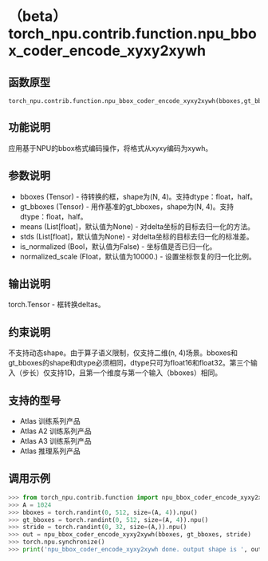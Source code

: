 # （beta）torch\_npu.contrib.function.npu\_bbox\_coder\_encode\_xyxy2xywh

## 函数原型

```
torch_npu.contrib.function.npu_bbox_coder_encode_xyxy2xywh(bboxes,gt_bboxes,means=None,stds=None,is_normalized=False,normalized_scale=10000.):
```

## 功能说明

应用基于NPU的bbox格式编码操作，将格式从xyxy编码为xywh。

## 参数说明

-   bboxes \(Tensor\) - 待转换的框，shape为\(N, 4\)。支持dtype：float，half。
-   gt\_bboxes \(Tensor\) - 用作基准的gt\_bboxes，shape为\(N, 4\)。支持dtype：float，half。
-   means \(List\[float\]，默认值为None\) - 对delta坐标的目标去归一化的方法。
-   stds \(List\[float\]，默认值为None\) - 对delta坐标的目标去归一化的标准差。
-   is\_normalized \(Bool，默认值为False\) - 坐标值是否已归一化。
-   normalized\_scale \(Float，默认值为10000.\) - 设置坐标恢复的归一化比例。

## 输出说明

torch.Tensor - 框转换deltas。

## 约束说明

不支持动态shape。由于算子语义限制，仅支持二维\(n, 4\)场景。bboxes和gt\_bboxes的shape和dtype必须相同，dtype只可为float16和float32。第三个输入（步长）仅支持1D，且第一个维度与第一个输入（bboxes）相同。

## 支持的型号

-   <term>Atlas 训练系列产品</term>
-   <term>Atlas A2 训练系列产品</term>
-   <term>Atlas A3 训练系列产品</term>
-   <term>Atlas 推理系列产品</term>

## 调用示例

```python
>>> from torch_npu.contrib.function import npu_bbox_coder_encode_xyxy2xywh
>>> A = 1024
>>> bboxes = torch.randint(0, 512, size=(A, 4)).npu()
>>> gt_bboxes = torch.randint(0, 512, size=(A, 4)).npu()
>>> stride = torch.randint(0, 32, size=(A,)).npu()
>>> out = npu_bbox_coder_encode_xyxy2xywh(bboxes, gt_bboxes, stride)
>>> torch.npu.synchronize()
>>> print('npu_bbox_coder_encode_xyxy2xywh done. output shape is ', out.shape)
```

